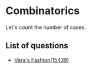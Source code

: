 Combinatorics
==================
Let's count the number of cases.

List of questions
------------------

- [Vera's Fashion(15439)](https://github.com/yoru4890/coding_test/blob/main/baekjoon/combinatorics/15439.md)
